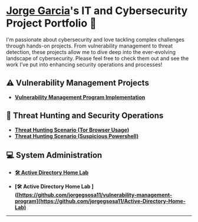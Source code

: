 # <a href="https://www.linkedin.com/in/jorgegsosa/">Jorge Garcia</a>'s IT and Cybersecurity Project Portfolio 🔐

I'm passionate about cybersecurity and love tackling complex challenges through hands-on projects. From vulnerability management to threat detection, these projects allow me to dive deep into the ever-evolving landscape of cybersecurity. Please feel free to check them out and see the work I’ve put into enhancing security operations and processes!


## ⚠️ Vulnerability Management Projects

- **[Vulnerability Management Program Implementation](https://github.com/jorgegsosa11/vulnerability-management-program)**
  

## 🚨 Threat Hunting and Security Operations

- **[Threat Hunting Scenario (Tor Browser Usage)](https://github.com/jorgegsosa11/threat-hunting-scenario-tor)**
-  **[Threat Hunting Scenario (Suspicious Powershell)](https://github.com/jorgegsosa11/threat_hunt_suspicious_powershell)**

## 💻 System Administration
- **[🛠️ Active Directory Home Lab ]([https://github.com/jorgegsosa11/vulnerability-management-program](https://github.com/jorgegsosa11/Active-Directory-Home-Lab))**
  
- **[🛠️ Active Directory Home Lab ]([https://github.com/jorgegsosa11/vulnerability-management-program](https://github.com/jorgegsosa11/Active-Directory-Home-Lab)**
<hr/>

